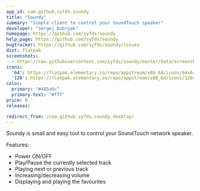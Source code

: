 ```yaml
---
app_id: com.github.syfds.soundy
title: "Soundy"
summary: "Simple client to control your SoundTouch speaker"
developer: "Sergej Dobryak"
homepage: https://github.com/syfds/soundy
help_page: https://github.com/syfds/soundy
bugtracker: https://github.com/syfds/soundy/issues
dist: flatpak
screenshots:
  - https://raw.githubusercontent.com/syfds/soundy/master/data/screenshot/screenshot-1.png
icons:
  '64': https://flatpak.elementary.io/repo/appstream/x86_64/icons/64x64/com.github.syfds.soundy.png
  '128': https://flatpak.elementary.io/repo/appstream/x86_64/icons/128x128/com.github.syfds.soundy.png
color:
  primary: "#485a6c"
  primary-text: "#fff"
price: 0
releases:

redirect_from: /com.github.syfds.soundy.desktop/
---
```


<p>Soundy is small and easy tool to control your SoundTouch network speaker.</p>
<p>Features:</p>
<ul>
<li>Power ON/OFF</li>
<li>Play/Pause the currently selected track</li>
<li>Playing next or previous track</li>
<li>Increasing/decreasing volume</li>
<li>Displaying and playing the favourites</li>
</ul>